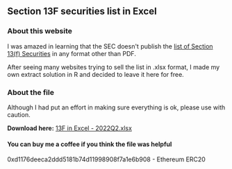 ## Section 13F securities list in Excel

### About this website

<p>I was amazed in learning that the SEC doesn't publish the <a href="https://www.sec.gov/divisions/investment/13flists">list of Section 13(f) Securities</a> in any format other than PDF.</p>
<p>After seeing many websites trying to sell the list in .xlsx format, I made my own extract solution in R and decided to leave it here for free.</p>

### About the file
<p>Although I had put an effort in making sure everything is ok, please use with caution.</p>

<b>Download here:</b> <a href="/13Flist2Q2022.xlsx">13F in Excel - 2022Q2.xlsx</a>

#### You can buy me a coffee if you think the file was helpful
<p>0xd1176deeca2ddd5181b74d11998908f7a1e6b908 - Ethereum ERC20</p>
